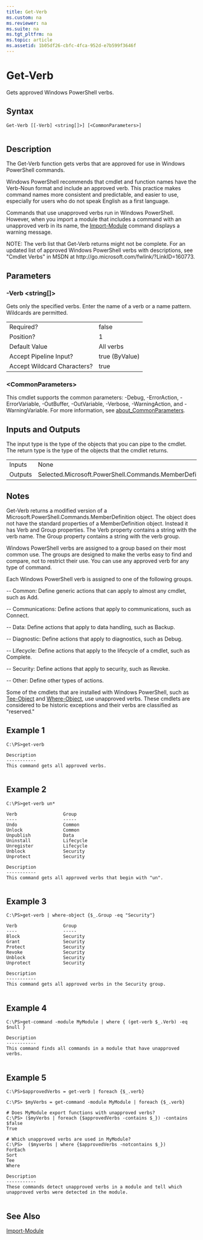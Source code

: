 ```yaml
---
title: Get-Verb
ms.custom: na
ms.reviewer: na
ms.suite: na
ms.tgt_pltfrm: na
ms.topic: article
ms.assetid: 1b05df26-cbfc-4fca-952d-e7b599f3646f
---
```

# Get-Verb
Gets approved Windows PowerShell verbs.  
  
## Syntax  
  
```  
Get-Verb [[-Verb] <string[]>] [<CommonParameters>]  
  
```  
  
## Description  
 The Get\-Verb function gets verbs that are approved for use in Windows PowerShell commands.  
  
 Windows PowerShell recommends that cmdlet and function names have the Verb\-Noun format and include an approved verb. This practice makes command names more consistent and predictable, and easier to use, especially for users who do not speak English as a first language.  
  
 Commands that use unapproved verbs run in Windows PowerShell. However, when you import a module that includes a command with an unapproved verb in its name, the [Import\-Module](assetId:///af616c24-e122-4098-930e-1e3ea2080ade) command displays a warning message.  
  
 NOTE:   The verb list that Get\-Verb returns might not be complete. For an updated list of approved Windows PowerShell verbs with descriptions, see "Cmdlet Verbs" in MSDN at http:\/\/go.microsoft.com\/fwlink\/?LinkID\=160773.  
  
## Parameters  
  
### \-Verb \<string\[\]\>  
 Gets only the specified verbs. Enter the name of a verb or a name pattern. Wildcards are permitted.  
  
|||  
|-|-|  
|Required?|false|  
|Position?|1|  
|Default Value|All verbs|  
|Accept Pipeline Input?|true \(ByValue\)|  
|Accept Wildcard Characters?|true|  
  
### \<CommonParameters\>  
 This cmdlet supports the common parameters: \-Debug, \-ErrorAction, \-ErrorVariable, \-OutBuffer, \-OutVariable,  \-Verbose, \-WarningAction, and \-WarningVariable. For more information, see [about\_CommonParameters](../Topic/about_CommonParameters.md).  
  
## Inputs and Outputs  
 The input type is the type of the objects that you can pipe to the cmdlet. The return type is the type of the objects that the cmdlet returns.  
  
|||  
|-|-|  
|Inputs|None|  
|Outputs|Selected.Microsoft.PowerShell.Commands.MemberDefinition|  
  
## Notes  
 Get\-Verb returns a modified version of a Microsoft.PowerShell.Commands.MemberDefinition object. The object does not have the standard properties of a MemberDefinition object. Instead it has Verb and Group properties. The Verb property contains a string with the verb name. The Group property contains a string with the verb group.  
  
 Windows PowerShell verbs are assigned to a group based on their most common use. The groups are designed to make the verbs easy to find and compare, not to restrict their use. You can use any approved verb for any type of command.  
  
 Each Windows PowerShell verb is assigned to one of the following groups.  
  
 \-\- Common: Define generic actions that can apply to almost any cmdlet, such as Add.  
  
 \-\- Communications:  Define actions that apply to communications, such as Connect.  
  
 \-\- Data:  Define actions that apply to data handling, such as Backup.  
  
 \-\- Diagnostic: Define actions that apply to diagnostics, such as Debug.  
  
 \-\- Lifecycle: Define actions that apply to the lifecycle of a cmdlet, such as Complete.  
  
 \-\- Security: Define actions that apply to security, such as Revoke.  
  
 \-\- Other: Define other types of actions.  
  
 Some of the cmdlets that are installed with Windows PowerShell, such as [Tee\-Object](assetId:///ae5c403c-6a21-430e-a94a-74a1edee149a) and [Where\-Object](assetId:///6a70160b-cf62-48df-ae5b-0a9b173013b4), use unapproved verbs. These cmdlets are considered to be historic exceptions and their verbs are classified as "reserved."  
  
## Example 1  
  
```  
C:\PS>get-verb  
  
Description  
-----------  
This command gets all approved verbs.  
  
```  
  
## Example 2  
  
```  
C:\PS>get-verb un*  
  
Verb                 Group  
----                 -----  
Undo                 Common  
Unlock               Common  
Unpublish            Data  
Uninstall            Lifecycle  
Unregister           Lifecycle  
Unblock              Security  
Unprotect            Security  
  
Description  
-----------  
This command gets all approved verbs that begin with "un".  
  
```  
  
## Example 3  
  
```  
C:\PS>get-verb | where-object {$_.Group -eq "Security"}  
  
Verb                 Group  
----                 -----  
Block                Security  
Grant                Security  
Protect              Security  
Revoke               Security  
Unblock              Security  
Unprotect            Security  
  
Description  
-----------  
This command gets all approved verbs in the Security group.  
  
```  
  
## Example 4  
  
```  
C:\PS>get-command -module MyModule | where { (get-verb $_.Verb) -eq $null }  
  
Description  
-----------  
This command finds all commands in a module that have unapproved verbs.  
  
```  
  
## Example 5  
  
```  
C:\PS>$approvedVerbs = get-verb | foreach {$_.verb}  
  
C:\PS> $myVerbs = get-command -module MyModule | foreach {$_.verb}  
  
# Does MyModule export functions with unapproved verbs?  
C:\PS> ($myVerbs | foreach {$approvedVerbs -contains $_}) -contains $false  
True  
  
# Which unapproved verbs are used in MyModule?  
C:\PS>  ($myverbs | where {$approvedVerbs -notcontains $_})  
ForEach  
Sort  
Tee  
Where  
  
Description  
-----------  
These commands detect unapproved verbs in a module and tell which unapproved verbs were detected in the module.  
  
```  
  
## See Also  
 [Import\-Module](assetId:///af616c24-e122-4098-930e-1e3ea2080ade)